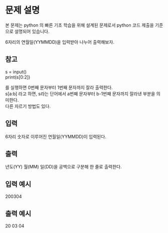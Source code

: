 # 문제 설명

본 문제는 python 의 빠른 기초 학습을 위해 설계된 문제로서 python 코드 제출을 기준으로 설명되어 있습니다.

6자리의 연월일(YYMMDD)을 입력받아 나누어 출력해보자.

## 참고

s = input()  
print(s[0:2])

를 실행하면 0번째 문자부터 1번째 문자까지 잘라 출력한다.  
s[a:b] 라고 하면, s라는 단어에서 a번째 문자부터 b-1번째 문자까지 잘라낸 부분을 의미한다.  
다른 자르기 방법도 있다.

## 입력

6자리 숫자로 이루어진 연월일(YYMMDD)이 입력된다.

## 출력

년도(YY) 월(MM) 일(DD)을 공백으로 구분해 한 줄로 출력한다.

## 입력 예시

200304

## 출력 예시

20 03 04
